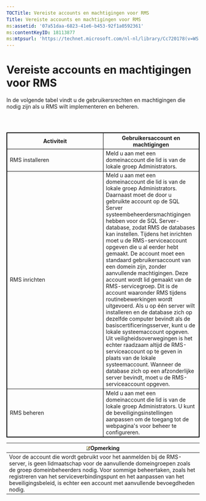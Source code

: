 ```yaml
---
TOCTitle: Vereiste accounts en machtigingen voor RMS
Title: Vereiste accounts en machtigingen voor RMS
ms:assetid: '07a51daa-6823-41e6-b453-92f1a0592361'
ms:contentKeyID: 18113877
ms:mtpsurl: 'https://technet.microsoft.com/nl-nl/library/Cc720178(v=WS.10)'
---
```


Vereiste accounts en machtigingen voor RMS
==========================================

In de volgende tabel vindt u de gebruikersrechten en machtigingen die nodig zijn als u RMS wilt implementeren en beheren.

###  

 
<table style="border:1px solid black;">
<colgroup>
<col width="50%" />
<col width="50%" />
</colgroup>
<thead>
<tr class="header">
<th style="border:1px solid black;" >Activiteit</th>
<th style="border:1px solid black;" >Gebruikersaccount en machtigingen</th>
</tr>
</thead>
<tbody>
<tr class="odd">
<td style="border:1px solid black;">RMS installeren</td>
<td style="border:1px solid black;">Meld u aan met een domeinaccount die lid is van de lokale groep Administrators.</td>
</tr>
<tr class="even">
<td style="border:1px solid black;">RMS inrichten</td>
<td style="border:1px solid black;">Meld u aan met een domeinaccount die lid is van de lokale groep Administrators. Daarnaast moet de door u gebruikte account op de SQL Server systeembeheerdersmachtigingen hebben voor de SQL Server-database, zodat RMS de databases kan instellen.
Tijdens het inrichten moet u de RMS-serviceaccount opgeven die u al eerder hebt gemaakt. De account moet een standaard gebruikersaccount van een domein zijn, zonder aanvullende machtigingen. Deze account wordt lid gemaakt van de RMS-servicegroep. Dit is de account waaronder RMS tijdens routinebewerkingen wordt uitgevoerd.
Als u op één server wilt installeren en de database zich op dezelfde computer bevindt als de basiscertificeringsserver, kunt u de lokale systeemaccount opgeven. Uit veiligheidsoverwegingen is het echter raadzaam altijd de RMS-serviceaccount op te geven in plaats van de lokale systeemaccount. Wanneer de database zich op een afzonderlijke server bevindt, moet u de RMS-serviceaccount opgeven.</td>
</tr>
<tr class="odd">
<td style="border:1px solid black;">RMS beheren</td>
<td style="border:1px solid black;">Meld u aan met een domeinaccount die lid is van de lokale groep Administrators. U kunt de beveiligingsinstellingen aanpassen om de toegang tot de webpagina's voor beheer te configureren.</td>
</tr>
</tbody>
</table>
  
| ![](/security-updates/images/Cc720178.note(WS.10).gif)Opmerking                                                                                                                                                                                                                                                                                   |  
|--------------------------------------------------------------------------------------------------------------------------------------------------------------------------------------------------------------------------------------------------------------------------------------------------------------------------------------------------------------|  
| Voor de account die wordt gebruikt voor het aanmelden bij de RMS-server, is geen lidmaatschap voor de aanvullende domeingroepen zoals de groep domeinbeheerders nodig. Voor sommige beheertaken, zoals het registreren van het serviceverbindingspunt en het aanpassen van het beveiligingsbeleid, is echter een account met aanvullende bevoegdheden nodig. |
